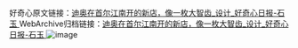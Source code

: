 好奇心原文链接：[迪奥在首尔江南开的新店，像一枚大智齿_设计_好奇心日报-石玉 ](https://www.qdaily.com/articles/11679.html)
WebArchive归档链接：[迪奥在首尔江南开的新店，像一枚大智齿_设计_好奇心日报-石玉 ](http://web.archive.org/web/20190623170924/https://www.qdaily.com/articles/11679.html)
![image](http://ww3.sinaimg.cn/large/007d5XDply1g3wagshawtj30u053r4qp)